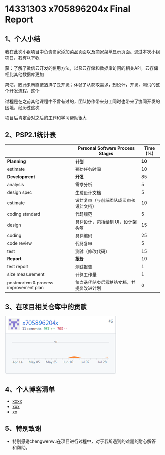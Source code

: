 # 14331303 x705896204x Final Report

## 1、个人小结

我在此次小组项目中负责商家添加菜品页面以及商家菜单显示页面。通过本次小组项目，我有以下收

获：了解了微信云开发的使用方法，以及云存储和数据库访问的相关API。云存储相比其他数据库更加

简洁，因此果断直接选择了云开发；体验了从获取需求，到设计，开发，测试的整个开发流程。这个

过程是在之前其他课程中不曾有过的，团队协作带来分工同时也带来了协同开发的困境，经历过这次

项目后肯定会对之后的工作和学习帮助很大


## 2、PSP2.1统计表

|                                       | Personal Software Process Stages         | Time (%) |
| ------------------------------------- | ---------------------------------------- | -------- |
| **Planning**                          | **计划**                                 | **10**   |
| estimate                              | 预估任务时间                             | 10       |
| **Development**                       | **开发**                                 | 85       |
| analysis                              | 需求分析                                 | 5       |
| design spec                           | 生成设计文档                             | 5        |
| estimate                              | 设计复审（与前端团队成员审核设计文档）   | 10       |
| coding standard                       | 代码规范                                 | 5        |
| design                                | 具体设计，包括绘制 UI，设计架构等        | 15       |
| coding                                | 具体编码                                 | 25       |
| code review                           | 代码复审                                 | 5        |
| test                                  | 测试（修改代码）                         | 15       |
| **Report**                            | **报告**                                 | 10       |
| test report                           | 测试报告                                 | 1        |
| size measurement                      | 计算工作量                               | 1        |
| postmortem & process improvement plan | 每次迭代结束后写总结文档，并提出改进计划 | 8        |



## 3、在项目相关仓库中的贡献

![](image/14331303.png)

## 4、个人博客清单

- [xxxx]()
- [xxx]()
- [xx]()

## 5、特别致谢

- 特别感谢chengwenwu在项目进行过程中，对于我所遇到的难题的耐心解答和帮助。

  
